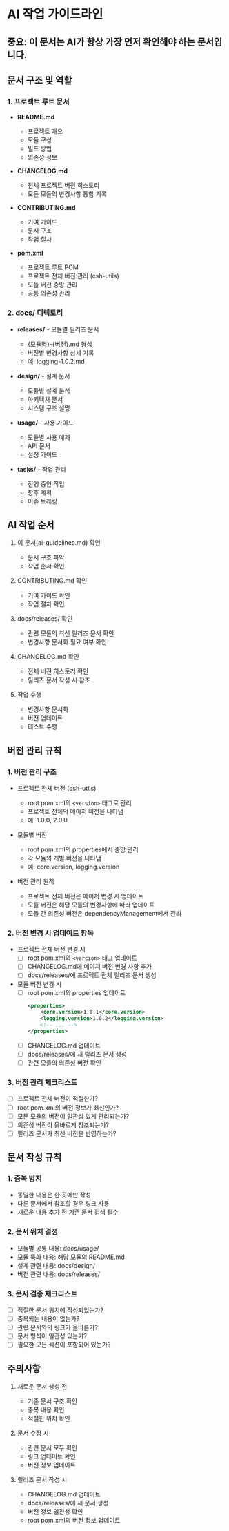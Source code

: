 # AI 작업 가이드라인

## 중요: 이 문서는 AI가 항상 가장 먼저 확인해야 하는 문서입니다.

## 문서 구조 및 역할

### 1. 프로젝트 루트 문서
- **README.md**
  - 프로젝트 개요
  - 모듈 구성
  - 빌드 방법
  - 의존성 정보

- **CHANGELOG.md**
  - 전체 프로젝트 버전 히스토리
  - 모든 모듈의 변경사항 통합 기록

- **CONTRIBUTING.md**
  - 기여 가이드
  - 문서 구조
  - 작업 절차

- **pom.xml**
  - 프로젝트 루트 POM
  - 프로젝트 전체 버전 관리 (csh-utils)
  - 모듈 버전 중앙 관리
  - 공통 의존성 관리

### 2. docs/ 디렉토리
- **releases/** - 모듈별 릴리즈 문서
  - {모듈명}-{버전}.md 형식
  - 버전별 변경사항 상세 기록
  - 예: logging-1.0.2.md

- **design/** - 설계 문서
  - 모듈별 설계 분석
  - 아키텍처 문서
  - 시스템 구조 설명

- **usage/** - 사용 가이드
  - 모듈별 사용 예제
  - API 문서
  - 설정 가이드

- **tasks/** - 작업 관리
  - 진행 중인 작업
  - 향후 계획
  - 이슈 트래킹

## AI 작업 순서

1. 이 문서(ai-guidelines.md) 확인
   - 문서 구조 파악
   - 작업 순서 확인

2. CONTRIBUTING.md 확인
   - 기여 가이드 확인
   - 작업 절차 확인

3. docs/releases/ 확인
   - 관련 모듈의 최신 릴리즈 문서 확인
   - 변경사항 문서화 필요 여부 확인

4. CHANGELOG.md 확인
   - 전체 버전 히스토리 확인
   - 릴리즈 문서 작성 시 참조

5. 작업 수행
   - 변경사항 문서화
   - 버전 업데이트
   - 테스트 수행

## 버전 관리 규칙

### 1. 버전 관리 구조
- 프로젝트 전체 버전 (csh-utils)
  - root pom.xml의 `<version>` 태그로 관리
  - 프로젝트 전체의 메이저 버전을 나타냄
  - 예: 1.0.0, 2.0.0

- 모듈별 버전
  - root pom.xml의 properties에서 중앙 관리
  - 각 모듈의 개별 버전을 나타냄
  - 예: core.version, logging.version

- 버전 관리 원칙
  - 프로젝트 전체 버전은 메이저 변경 시 업데이트
  - 모듈 버전은 해당 모듈의 변경사항에 따라 업데이트
  - 모듈 간 의존성 버전은 dependencyManagement에서 관리

### 2. 버전 변경 시 업데이트 항목
- 프로젝트 전체 버전 변경 시
  - [ ] root pom.xml의 `<version>` 태그 업데이트
  - [ ] CHANGELOG.md에 메이저 버전 변경 사항 추가
  - [ ] docs/releases/에 프로젝트 전체 릴리즈 문서 생성

- 모듈 버전 변경 시
  - [ ] root pom.xml의 properties 업데이트
    ```xml
    <properties>
        <core.version>1.0.1</core.version>
        <logging.version>1.0.2</logging.version>
        <!-- ... -->
    </properties>
    ```
  - [ ] CHANGELOG.md 업데이트
  - [ ] docs/releases/에 새 릴리즈 문서 생성
  - [ ] 관련 모듈의 의존성 버전 확인

### 3. 버전 관리 체크리스트
- [ ] 프로젝트 전체 버전이 적절한가?
- [ ] root pom.xml의 버전 정보가 최신인가?
- [ ] 모든 모듈의 버전이 일관성 있게 관리되는가?
- [ ] 의존성 버전이 올바르게 참조되는가?
- [ ] 릴리즈 문서가 최신 버전을 반영하는가?

## 문서 작성 규칙

### 1. 중복 방지
- 동일한 내용은 한 곳에만 작성
- 다른 문서에서 참조할 경우 링크 사용
- 새로운 내용 추가 전 기존 문서 검색 필수

### 2. 문서 위치 결정
- 모듈별 공통 내용: docs/usage/
- 모듈 특화 내용: 해당 모듈의 README.md
- 설계 관련 내용: docs/design/
- 버전 관련 내용: docs/releases/

### 3. 문서 검증 체크리스트
- [ ] 적절한 문서 위치에 작성되었는가?
- [ ] 중복되는 내용이 없는가?
- [ ] 관련 문서와의 링크가 올바른가?
- [ ] 문서 형식이 일관성 있는가?
- [ ] 필요한 모든 섹션이 포함되어 있는가?

## 주의사항

1. 새로운 문서 생성 전
   - 기존 문서 구조 확인
   - 중복 내용 확인
   - 적절한 위치 확인

2. 문서 수정 시
   - 관련 문서 모두 확인
   - 링크 업데이트 확인
   - 버전 정보 업데이트

3. 릴리즈 문서 작성 시
   - CHANGELOG.md 업데이트
   - docs/releases/에 새 문서 생성
   - 버전 정보 일관성 확인
   - root pom.xml의 버전 정보 업데이트 